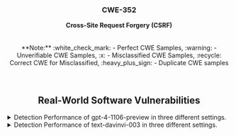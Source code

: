 <p align="center">
  </a>
  <h3 align="center">CWE-352</a></h3>
  <p align="center">
    <b>Cross-Site Request Forgery (CSRF)</b><br><br><br> **Note:** :white_check_mark: - Perfect CWE Samples, :warning: - Unverifiable CWE Samples, :x: - Misclassified CWE Samples, :recycle: Correct CWE for Misclassified, :heavy_plus_sign: - Duplicate CWE samples <br><br><br>
  </p>
</p>
<div align="center">

## Real-World Software Vulnerabilities

</div>

<details>
<summary>Detection Performance of gpt-4-1106-preview in three different settings.</summary><br>


<h3>
    <b>
        <div align="center">
            :white_check_mark: - Perfect CWE Samples
        </div>
    </b>
</h3>
  
<div align="center">

|  Sample   |  gpt-4-1106 (No explanation) | gpt-4-1106-CWEtype  | gpt-4-1106 (with explanation)  | gpt-4-1106-CWEtype  | gpt-4-1106 (with explanation and highlighted code segment) | gpt-4-1106-CWEtype |
|-----------|------------------------|---------------------|-----------------------------|---------------------------|-----------------------------------|-------------------|
|  :x: CWE352-1540 [:recycle: CWE-352, CWE-79]  |  Yes  |  **CWE-79 (80%)**   |  Yes  |  **CWE-79 (90%)**, CWE-200 (80%), CWE-120 (60%), CWE-306 (70%)                              |  Yes  |  **CWE-79 (90%)**; code:Don't Know  |
|  :x: CWE352-1580 [:recycle: CWE-352, CWE-319]  |  Yes  |  **CWE-319 (90%)**  |  Yes  |  CWE-120 (70%), CWE-20 (80%), **CWE-319(90%)**, CWE-259(50%), CWE-401 (70%), CWE-755 (60%)  |  Yes  |  **CWE-319 (90%)**; **code:1/2**  | 
|  Total                                       |  2/2  |  0/2            |  2/2  |  0/2                                                                                    |  2/2  |  0/2                          |

</div>
</details>


<details>
  <summary>Detection Performance of text-davinvi-003 in three different settings.</summary><br>


  <h3>
    <b>
        <div align="center">
            :white_check_mark: - Perfect CWE Samples
        </div>
    </b>
</h3>

<div align="center">

|  Sample   |  text-davinvi-003 (No explanation) | text-davinvi-003-CWEtype  | text-davinvi-003 (with explanation)  | text-davinvi-003-CWEtype  | text-davinvi-003 (with explanation and highlighted code segment) | text-davinvi-003-CWEtype |
|-----------|------------------------|---------------------|-----------------------------|---------------------------|-----------------------------------|-------------------|
| :x: CWE352-1540 [:recycle: CWE-352, CWE-79]  |  No  |  -             |  Yes  |  CWE-120 (95%)  |  Yes  |  CWE-120 (90%); code: Don't Know  |
| :x: CWE352-1580 [:recycle: CWE-352, CWE-319]  |  Yes |  CWE-20 (90%)  |  Yes  |  CWE-20 (90%)   |  Yes  |  CWE-20 (90%); code: No  |
|  Total        |  1/2 |  0/2           |  2/2  |  0/2            |  2/2  |  0/2                     |
</div>
</details>
